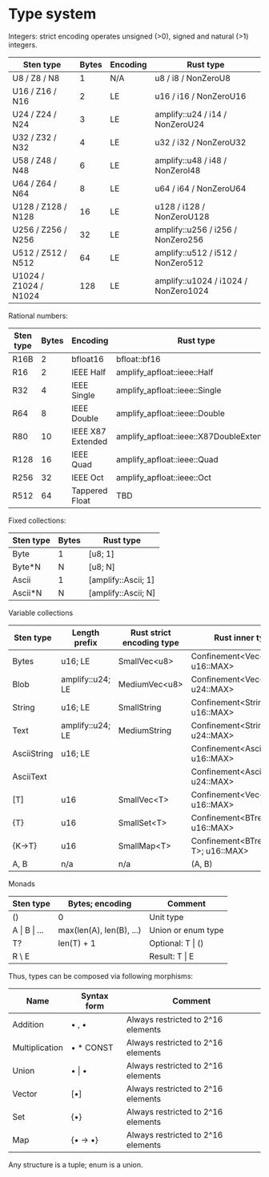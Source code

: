# Type system

Integers: strict encoding operates unsigned (>0), signed and natural (>1) integers.

| Sten type             | Bytes | Encoding | Rust type                            |
| --------------------- | ----- | -------- | ------------------------------------ |
| U8 / Z8 / N8          | 1     | N/A      | u8 / i8 / NonZeroU8                  |
| U16 / Z16 / N16       | 2     | LE       | u16 / i16 / NonZeroU16               |
| U24 / Z24 / N24       | 3     | LE       | amplify::u24 / i14 / NonZeroU24      |
| U32 / Z32 / N32       | 4     | LE       | u32 / i32 / NonZeroU32               |
| U58 / Z48 / N48       | 6     | LE       | amplify::u48 / i48 / NonZeroI48      |
| U64 / Z64 / N64       | 8     | LE       | u64 / i64 / NonZeroU64               |
| U128 / Z128 / N128    | 16    | LE       | u128 / i128 / NonZeroU128            |
| U256 / Z256 / N256    | 32    | LE       | amplify::u256 / i256 / NonZero256    |
| U512 / Z512 / N512    | 64    | LE       | amplify::u512 / i512 / NonZero512    |
| U1024 / Z1024 / N1024 | 128   | LE       | amplify::u1024 / i1024 / NonZero1024 |

Rational numbers:

| Sten type | Bytes | Encoding          | Rust type                                 |
| --------- | ----- | ----------------- | ----------------------------------------- |
| R16B      | 2     | bfloat16          | bfloat::bf16                              |
| R16       | 2     | IEEE Half         | amplify\_apfloat::ieee::Half              |
| R32       | 4     | IEEE Single       | amplify\_apfloat::ieee::Single            |
| R64       | 8     | IEEE Double       | amplify\_apfloat::ieee::Double            |
| R80       | 10    | IEEE X87 Extended | amplify\_apfloat::ieee::X87DoubleExtended |
| R128      | 16    | IEEE Quad         | amplify\_apfloat::ieee::Quad              |
| R256      | 32    | IEEE Oct          | amplify\_apfloat::ieee::Oct               |
| R512      | 64    | Tappered Float    | TBD                                       |

Fixed collections:

| Sten type | Bytes | Rust type            |
| --------- | ----- | -------------------- |
| Byte      | 1     | \[u8; 1]             |
| Byte\*N   | N     | \[u8; N]             |
| Ascii     | 1     | \[amplify::Ascii; 1] |
| Ascii\*N  | N     | \[amplify::Ascii; N] |

Variable collections

| Sten type   | Length prefix    | Rust strict encoding type | Rust inner type                         |
| ----------- | ---------------- | ------------------------- | --------------------------------------- |
| Bytes       | u16; LE          | SmallVec\<u8>             | Confinement\<Vec\<u8>; u16::MAX>        |
| Blob        | amplify::u24; LE | MediumVec\<u8>            | Confinement\<Vec\<u8>; u24::MAX>        |
| String      | u16; LE          | SmallString               | Confinement\<String; u16::MAX>          |
| Text        | amplify::u24; LE | MediumString              | Confinement\<String; u24::MAX>          |
| AsciiString | u16; LE          |                           | Confinement\<AsciiChar; u16::MAX>       |
| AsciiText   |                  |                           | Confinement\<AsciiChar; u24::MAX>       |
| \[T]        | u16              | SmallVec\<T>              | Confinement\<Vec\<T>; u16::MAX>         |
| {T}         | u16              | SmallSet\<T>              | Confinement\<BTreeSet\<T>; u16::MAX>    |
| {K->T}      | u16              | SmallMap\<T>              | Confinement\<BTreeMap\<K, T>; u16::MAX> |
| A, B        | n/a              | n/a                       | (A, B)                                  |

Monads

| Sten type     | Bytes; encoding          | Comment            |
| ------------- | ------------------------ | ------------------ |
| ()            | 0                        | Unit type          |
| A \| B \| ... | max(len(A), len(B), ...) | Union or enum type |
| T?            | len(T) + 1               | Optional: T \| ()  |
| R \ E         |                          | Result: T \| E     |

Thus, types can be composed via following morphisms:

| Name           | Syntax form | Comment                            |
| -------------- | ----------- | ---------------------------------- |
| Addition       | • , •       | Always restricted to 2^16 elements |
| Multiplication | • \* CONST  | Always restricted to 2^16 elements |
| Union          | • \| •      | Always restricted to 2^16 elements |
| Vector         | \[•]        | Always restricted to 2^16 elements |
| Set            | {•}         | Always restricted to 2^16 elements |
| Map            | {• -> •}    | Always restricted to 2^16 elements |

Any structure is a tuple; enum is a union.

